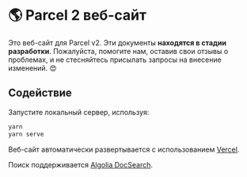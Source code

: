 # 🌎 Parcel 2 веб-сайт

Это веб-сайт для Parcel v2. Эти документы **находятся в стадии разработки**. Пожалуйста, помогите нам, оставив свои отзывы о проблемах, и не стесняйтесь присылать запросы на внесение изменений. 😍

## Содействие

Запустите локальный сервер, используя:

```bash
yarn
yarn serve
```

Веб-сайт автоматически развертывается с использованием [Vercel](https://vercel.com).

Поиск поддерживается [Algolia DocSearch](https://docsearch.algolia.com/).
